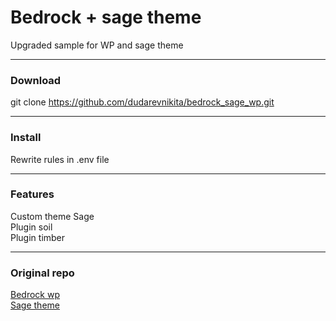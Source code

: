 # Bedrock + sage theme 

Upgraded sample for WP and sage theme

------
### Download

git clone https://github.com/dudarevnikita/bedrock_sage_wp.git

------
### Install

Rewrite rules in .env file

------
### Features 

Custom theme Sage <br>
Plugin soil <br>
Plugin timber <br>

------
### Original repo
[Bedrock wp](https://github.com/roots/bedrock) <br>
[Sage theme](https://github.com/roots/sage)
